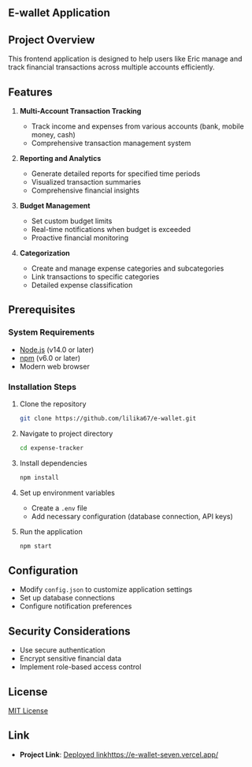 ## E-wallet Application

## Project Overview

This frontend application is designed to help users like Eric manage and track financial transactions across multiple accounts efficiently.

## Features

1. **Multi-Account Transaction Tracking**
   - Track income and expenses from various accounts (bank, mobile money, cash)
   - Comprehensive transaction management system

2. **Reporting and Analytics**
   - Generate detailed reports for specified time periods
   - Visualized transaction summaries
   - Comprehensive financial insights

3. **Budget Management**
   - Set custom budget limits
   - Real-time notifications when budget is exceeded
   - Proactive financial monitoring

4. **Categorization**
   - Create and manage expense categories and subcategories
   - Link transactions to specific categories
   - Detailed expense classification

## Prerequisites

### System Requirements
- [Node.js](https://nodejs.org/) (v14.0 or later)
- [npm](https://www.npmjs.com/) (v6.0 or later)
- Modern web browser

### Installation Steps
1. Clone the repository
   ```bash
   git clone https://github.com/lilika67/e-wallet.git
   ```

2. Navigate to project directory
   ```bash
   cd expense-tracker
   ```

3. Install dependencies
   ```bash
   npm install
   ```

4. Set up environment variables
   - Create a `.env` file
   - Add necessary configuration (database connection, API keys)

5. Run the application
   ```bash
   npm start
   ```

## Configuration

- Modify `config.json` to customize application settings
- Set up database connections
- Configure notification preferences

## Security Considerations
- Use secure authentication
- Encrypt sensitive financial data
- Implement role-based access control


## License
[MIT License](https://opensource.org/licenses/MIT)

## Link

- **Project Link**: [Deployed link]()https://e-wallet-seven.vercel.app/
